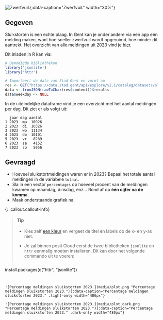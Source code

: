 ![Zwerfvuil.](media/lucas-van-oort.jpg "Foto door Lucas Van Oort op Unsplash."){:data-caption="Zwerfvuil." width="30%"}

## Gegeven

Sluikstorten is een echte plaag. In Gent kan je onder andere via een app een melding maken, want hoe sneller zwerfvuil wordt opgeruimd, hoe minder dit aantrekt. Het overzicht van alle meldingen uit 2023 vind je <a href="https://data.stad.gent/explore/dataset/sluikstort-meldingen-gent-2023/" target="_blank">hier</a>.

Dit inladen in R kan via:

```R
# Benodigde bibliotheken
library('jsonlite')
library('httr')

# Importeert de data van Stad Gent en vormt om
res <- GET("https://data.stad.gent/api/explore/v2.1/catalog/datasets/sluikstort-meldingen-gent-2023/records?select=2023%20as%20jaar%2C%20count(*)%20as%20aantal&group_by=date_format(gemaakt_op%2C%20%27E%27)%20as%20dag%2C%20date_format(gemaakt_op%2C%20%27e%27)%20as%20weekday&order_by=weekday")
data <- fromJSON(rawToChar(res$content))$results
data$weekday <- NULL
```

In de uiteindelijke dataframe vind je een overzicht met het aantal meldingen per dag. Dit ziet er als volgt uit:

```
  jaar dag aantal
1 2023  ma  10926
2 2023  di  10326
3 2023  wo  11134
4 2023  do  10101
5 2023  vr   8289
6 2023  za   4152
7 2023  zo   5056
```

## Gevraagd

- Hoeveel sluikstortmeldingen waren er in 2023? Bepaal het totale aantal meldingen in de variabele `totaal`.
- Sla in een vector `percentages` op hoeveel procent van de meldingen kwamen op maandag, dinsdag, enz... Rond af op **één cijfer na de komma**.
- Maak onderstaande grafiek na.

{: .callout.callout-info}
>#### Tip
> - Kies zelf <a href="https://r-charts.com/colors/" target="_blank">een kleur</a> en vergeet de titel en labels op de x- en y-as niet.
>
> - Je zal binnen posit Cloud eerst de twee bibliotheken `jsonlite` en `httr` eenmalig moeten installeren. Dit kan door het volgende commando uit te voeren:
> 
>      ```R
install.packages(c("httr", "jsonlite"))
```


![Percentage meldingen sluikstorten 2023.](media/plot.png "Percentage meldingen sluikstorten 2023."){:data-caption="Percentage meldingen sluikstorten 2023." .light-only width="480px"}

![Percentage meldingen sluikstorten 2023.](media/plot_dark.png "Percentage meldingen sluikstorten 2023."){:data-caption="Percentage meldingen sluikstorten 2023." .dark-only width="480px"}

